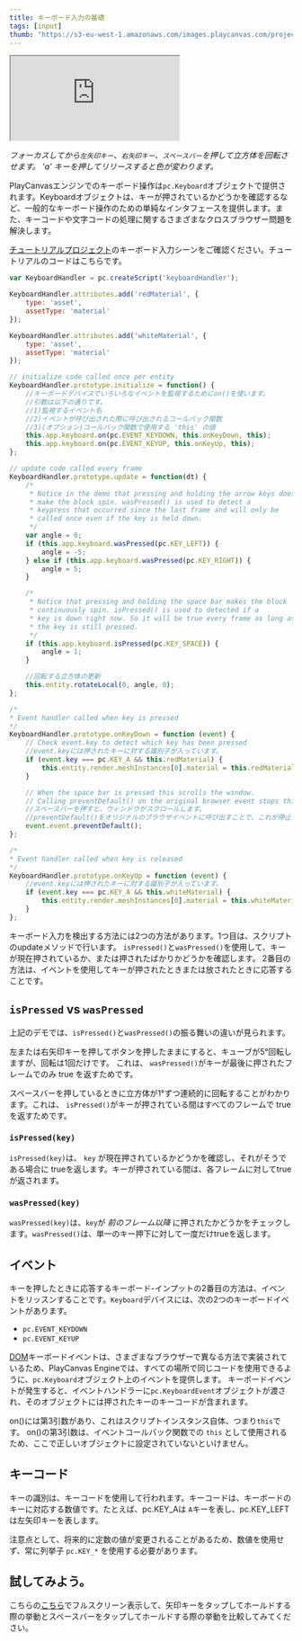 ```yaml
---
title: キーボード入力の基礎
tags: [input]
thumb: "https://s3-eu-west-1.amazonaws.com/images.playcanvas.com/projects/12/405804/513097-image-75.jpg"
---
```


<div className="iframe-container">
    <iframe loading="lazy" src="https://playcanv.as/p/rFZGQWCi/?overlay=false" title="Basic Keyboard Input"></iframe>
</div>

*フォーカスしてから`左矢印キー`、`右矢印キー`、`スペースバー`を押して立方体を回転させます。 'a' キーを押してリリースすると色が変わります。*

PlayCanvasエンジンでのキーボード操作は`pc.Keyboard`オブジェクトで提供されます。Keyboardオブジェクトは、キーが押されているかどうかを確認するなど、一般的なキーボード操作のための単純なインタフェースを提供します。また、キーコードや文字コードの処理に関するさまざまなクロスブラウザー問題を解決します。

[チュートリアルプロジェクト][1]のキーボード入力シーンをご確認ください。チュートリアルのコードはこちらです。

```javascript
var KeyboardHandler = pc.createScript('keyboardHandler');

KeyboardHandler.attributes.add('redMaterial', {
    type: 'asset',
    assetType: 'material'
});

KeyboardHandler.attributes.add('whiteMaterial', {
    type: 'asset',
    assetType: 'material'
});

// initialize code called once per entity
KeyboardHandler.prototype.initialize = function() {
    //キーボードデバイスでいろいろなイベントを監視するためにon()を使います。
    //引数は以下の通りです。
    //1)監視するイベント名
    //2)イベントが呼び出された際に呼び出されるコールバック関数
    //3)(オプション)コールバック関数で使用する 'this' の値
    this.app.keyboard.on(pc.EVENT_KEYDOWN, this.onKeyDown, this);
    this.app.keyboard.on(pc.EVENT_KEYUP, this.onKeyUp, this);
};

// update code called every frame
KeyboardHandler.prototype.update = function(dt) {
    /*
     * Notice in the demo that pressing and holding the arrow keys doesn't
     * make the block spin. wasPressed() is used to detect a
     * keypress that occurred since the last frame and will only be
     * called once even if the key is held down.
     */
    var angle = 0;
    if (this.app.keyboard.wasPressed(pc.KEY_LEFT)) {
        angle = -5;
    } else if (this.app.keyboard.wasPressed(pc.KEY_RIGHT)) {
        angle = 5;
    }

    /*
     * Notice that pressing and holding the space bar makes the block
     * continuously spin. isPressed() is used to detected if a
     * key is down right now. So it will be true every frame as long as
     * the key is still pressed.
     */
    if (this.app.keyboard.isPressed(pc.KEY_SPACE)) {
        angle = 1;
    }

    //回転する立方体の更新
    this.entity.rotateLocal(0, angle, 0);
};

/*
* Event handler called when key is pressed
*/
KeyboardHandler.prototype.onKeyDown = function (event) {
    // Check event.key to detect which key has been pressed
    //event.keyには押されたキーに対する識別子が入っています。
    if (event.key === pc.KEY_A && this.redMaterial) {
        this.entity.render.meshInstances[0].material = this.redMaterial.resource;
    }

    // When the space bar is pressed this scrolls the window.
    // Calling preventDefault() on the original browser event stops this.
    //スペースバーを押すと、ウィンドウがスクロールします。
    //preventDefault()をオリジナルのブラウザイベントに呼び出すことで、これが停止します。
    event.event.preventDefault();
};

/*
* Event handler called when key is released
*/
KeyboardHandler.prototype.onKeyUp = function (event) {
    //event.keyには押されたキーに対する識別子が入っています。
    if (event.key === pc.KEY_A && this.whiteMaterial) {
        this.entity.render.meshInstances[0].material = this.whiteMaterial.resource;
    }
};
```

キーボード入力を検出する方法には2つの方法があります。1つ目は、スクリプトのupdateメソッドで行います。 `isPressed()`と`wasPressed()`を使用して、キーが現在押されているか、または押されたばかりかどうかを確認します。 2番目の方法は、イベントを使用してキーが押されたときまたは放されたときに応答することです。

## `isPressed` vs `wasPressed`

上記のデモでは、`isPressed()`と`wasPressed()`の振る舞いの違いが見られます。

左または右矢印キーを押してボタンを押したままにすると、キューブが5°回転しますが、回転は1回だけです。 これは、 `wasPressed()`がキーが最後に押されたフレームでのみ true を返すためです。

スペースバーを押しているときに立方体が1°ずつ連続的に回転することがわかります。これは、 `isPressed()`がキーが押されている間はすべてのフレームで true を返すためです。

### `isPressed(key)`

`isPressed(key)`は、 `key` が現在押されているかどうかを確認し、それがそうである場合に trueを返します。キーが押されている間は、各フレームに対してtrueが返されます。

### `wasPressed(key)`

`wasPressed(key)`は、`key`が *前のフレーム以降* に押されたかどうかをチェックします。`wasPressed()`は、単一のキー押下に対して一度だけtrueを返します。

## イベント

キーを押したときに応答するキーボード-インプットの2番目の方法は、イベントをリッスンすることです。`Keyboard`デバイスには、次の2つのキーボードイベントがあります。

* `pc.EVENT_KEYDOWN`
* `pc.EVENT_KEYUP`

[DOM][3]キーボードイベントは、さまざまなブラウザーで異なる方法で実装されているため、PlayCanvas Engineでは、すべての場所で同じコードを使用できるように、`pc.Keyboard`オブジェクト上のイベントを提供します。 キーボードイベントが発生すると、イベントハンドラーに`pc.KeyboardEvent`オブジェクトが渡され、そのオブジェクトには押されたキーのキーコードが含まれます。

on()には第3引数があり、これはスクリプトインスタンス自体、つまり`this`です。 on()の第3引数は、イベントコールバック関数での `this` として使用されるため、ここで正しいオブジェクトに設定されていないといけません。

## キーコード

キーの識別は、キーコードを使用して行われます。キーコードは、キーボードのキーに対応する数値です。たとえば、pc.KEY_Aは `A`キーを表し、pc.KEY_LEFTは左矢印キーを表します。

注意点として、将来的に定数の値が変更されることがあるため、数値を使用せず、常に列挙子 `pc.KEY_*` を使用する必要があります。

## 試してみよう。

こちらの[こちら][2]でフルスクリーン表示して、矢印キーをタップしてホールドする際の挙動とスペースバーをタップしてホールドする際の挙動を比較してみてください。

[1]: https://playcanvas.com/project/405804/overview/tutorial-basic-keyboard-input
[2]: https://playcanv.as/p/rFZGQWCi/
[3]: /user-manual/glossary#dom
